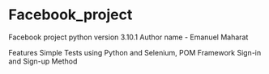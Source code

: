 # Facebook_project
Facebook project 
python version 3.10.1
Author name - Emanuel Maharat

Features
Simple Tests using Python and Selenium, POM Framework 
Sign-in and Sign-up Method 
